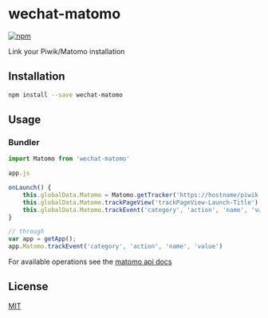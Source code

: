 
# wechat-matomo

[![npm](https://img.shields.io/npm/v/wechat-matomo.svg)](https://www.npmjs.com/package/wechat-matomo) 

Link your Piwik/Matomo installation

## Installation

```bash
npm install --save wechat-matomo
```

## Usage

### Bundler  

```js 
import Matomo from 'wechat-matomo'

app.js

onLaunch() {
    this.globalData.Matomo = Matomo.getTracker('https://hostname/piwik.php', 2)
    this.globalData.Matomo.trackPageView('trackPageView-Launch-Title')
    this.globalData.Matomo.trackEvent('category', 'action', 'name', 'value')
}

// through
var app = getApp();
app.Matomo.trackEvent('category', 'action', 'name', 'value')
```

For available operations see the [matomo api docs](https://developer.matomo.org/api-reference/tracking-javascript)
 
## License

[MIT](http://opensource.org/licenses/MIT)
